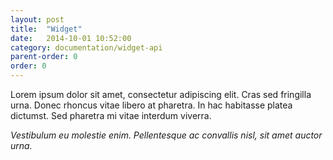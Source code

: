 ```yaml
---
layout: post
title:  "Widget"
date:   2014-10-01 10:52:00
category: documentation/widget-api
parent-order: 0
order: 0
---
```


Lorem ipsum dolor sit amet, consectetur adipiscing elit. Cras sed fringilla urna. Donec rhoncus vitae libero at pharetra. In hac habitasse platea dictumst. Sed pharetra mi vitae interdum viverra.

*Vestibulum eu molestie enim. Pellentesque ac convallis nisl, sit amet auctor urna.*



